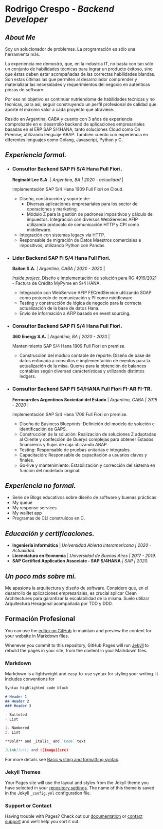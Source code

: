 # **Rodrigo Crespo - _Backend Developer_**

## ***About Me***
Soy un solucionador de problemas. La programación es sólo una herramienta más.  

La experiencia me demostró, que, en la industría IT, no basta con tan sólo un conjunto de
habilidades técnicas para lograr un producto éxitoso, sino que éstas deben estar
acompañadas de las correctas habilidades blandas.
Son estas últimas las que permiten al desarrollador comprender y materializar las
necesidades y requerimientos del negocio en auténticas piezas de software.

Por eso mi objetivo es continuar nutriendome de habilidades tećnicas y no técnicas,
para así, seguir construyendo un perfil profesional de calidad que aporte el máximo
valor a cada proyecto que atraviese. 

Resido en Argentina, CABA y cuento con 3 años de experiencia comprobable en el desarrollo backend
de aplicaciones empresariales basadas en el ERP SAP S/4HANA, tanto soluciones Cloud como
On Premise, utilizando lenguaje ABAP.
También cuento con experiencia en diferentes lenguajes como Golang, Javascript, Python y C.

## ***Experiencia formal.***

- ### **Consultor Backend SAP Fi S/4 Hana Full Fiori**.
  **Reginald Lee S.A.** | _Argentina, BA | 2020 - actualidad_ |

  Implementación SAP S/4 Hana 1909 Full Fiori on Cloud.
  - Diseño, construcción y soporte de:
    - Diversas aplicaciones empresariales para los sector
      de operaciones y marketing.
    - Módulo Z para la gestión de padrones impositivos
    y cálculo de impuestos. Integración con diversos WebServices AFIP utilizando
    protocolo de comunicación HTTP y CPI como middleware.
  - Integración con sistemas legacy vía HTTP.
  - Responsable de migración de Datos Maestros comerciales e impositivos, utilizando
  Python con Pandas.

- ### **Lider Backend SAP Fi S/4 Hana Full Fiori**.
  **Baiton S.A.** | _Argentina, CABA | 2020 - 2020_ |

  _Inside project_. Diseño e implementación de solución para RG 4919/2021 - Factura de Crédito
  MyPyme en S/4 HANA.
  - Integración con WebService AFIP FECredService utilizando SOAP como protocolo de
    comunicación y PI como middleware.
  - Testing y construcción de lógica de negocio para la correcta actualización de la
    base de datos Hana.
  - Envío de información a AFIP basado en event sourcing.

- ### **Consultor Backend SAP Fi S/4 Hana Full Fiori**.
  **360 Energy S.A.** | _Argentina, BA | 2020 - 2020_ |

  Mantenimiento SAP S/4 Hana 1809 Full Fiori on premise.
  - Construcción del módulo contable de reporte: Diseño de base de datos enfocada a
    consultas e implementación de eventos para la actualización de la misa. Querys para
    la obtención de balances contables según diversad características y utilizando distintos
    ledgers.
  
- ### **Consultor Backend SAP FI S4/HANA Full Fiori FI-AR FI-TR**. 
  **Ferrocarriles Argentinos Sociedad del Estado** | _Argentina, CABA | 2018 - 2020_ |

  Implementación SAP S/4 Hana 1709 Full Fiori on premise.
  - Diseño de Business Blueprints: Definición del modelo de solución e identificación de
  GAPS.
  - Construcción de la solución: Realización de soluciones Z adaptadas al Cliente y
  confección de Querys complejas para obtener Estados financieros y flujos de caja
  utilizando ABAP.
  - Testing: Responsable de pruebas unitarias e integrales.
  - Capacitación: Responsable de capacitación a usuarios claves y finales.
  - Go-live y mantenimiento: Estabilización y corrección del sistema
  en función del modelado original.

## ***Experiencia no formal.***
- Serie de Blogs educativos sobre diseño de software y buenas prácticas.
- My queue
- My response services
- My walltet app
- Programas de CLI construídos en C.

## ***Educación y certificaciones.***
  - **Ingeniería informática** | _Universidad Abierta Interamericana | 2020 - Actualidad._
  - **Licenciatura en Economía** | _Universidad de Buenos Aires | 2017 - 2019._
  - **SAP Certified Application Associate - SAP S/4HANA** _| SAP | 2020._


## ***Un poco más sobre mi.***
Me apasiona la arquitectura y diseño de software. Considero que, en el desarrollo de
aplicaciones empresariales, es crucial aplicar Clean Architectures para garantizar la
escalabilidad de la misma.
Suelo utilizar Arquitectura Hexagonal acompañada por TDD y DDD.

## Formación Profesional

You can use the [editor on GitHub](https://github.com/rcrespodev/rcrespodev.github.io/edit/main/index.md) to maintain and preview the content for your website in Markdown files.

Whenever you commit to this repository, GitHub Pages will run [Jekyll](https://jekyllrb.com/) to rebuild the pages in your site, from the content in your Markdown files.

### Markdown

Markdown is a lightweight and easy-to-use syntax for styling your writing. It includes conventions for

```markdown
Syntax highlighted code block

# Header 1
## Header 2
### Header 3

- Bulleted
- List

1. Numbered
2. List

**Bold** and _Italic_ and `Code` text

[Link](url) and ![Image](src)
```

For more details see [Basic writing and formatting syntax](https://docs.github.com/en/github/writing-on-github/getting-started-with-writing-and-formatting-on-github/basic-writing-and-formatting-syntax).

### Jekyll Themes

Your Pages site will use the layout and styles from the Jekyll theme you have selected in your [repository settings](https://github.com/rcrespodev/rcrespodev.github.io/settings/pages). The name of this theme is saved in the Jekyll `_config.yml` configuration file.

### Support or Contact

Having trouble with Pages? Check out our [documentation](https://docs.github.com/categories/github-pages-basics/) or [contact support](https://support.github.com/contact) and we’ll help you sort it out.
